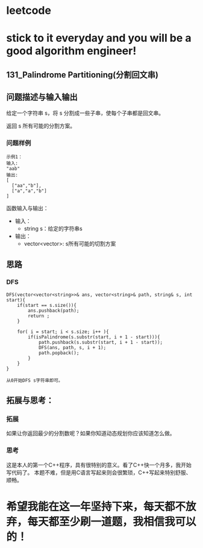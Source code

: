 # leetcode
# stick to it everyday and you will be a good algorithm engineer!
## 131_Palindrome Partitioning(分割回文串)
## 问题描述与输入输出
给定一个字符串 s，将 s 分割成一些子串，使每个子串都是回文串。

返回 s 所有可能的分割方案。

### 问题样例

	示例1：
	输入:
	"aab"
	输出:
	[
	  ["aa","b"],
	  ["a","a","b"]
	]
	
	

函数输入与输出：
* 输入：
	* string s：给定的字符串s
* 输出：
	* vector<vector<string>>: s所有可能的切割方案

## 思路			
### DFS
	
	DFS(vector<vector<string>>& ans, vector<string>& path, string& s, int start){
		if(start == s.size()){
			ans.pushback(path);
			return ;
		}
		
		for( i = start; i < s.size; i++ ){
			if(isPalindrome(s.substr(start, i + 1 - start))){
				path.pushback(s.substr(start, i + 1 - start));
				DFS(ans, path, s, i + 1);
				path.popback();
			}
		}
	}
	
	从0开始DFS s字符串即可。
	
	
## 拓展与思考：
### 拓展
如果让你返回最少的分割数呢？如果你知道动态规划你应该知道怎么做。
### 思考
这是本人的第一个C++程序，具有很特别的意义。看了C++快一个月多，我开始写代码了。
本题不难，但是用C语言写起来则会很繁琐，C++写起来特别舒服、顺畅。
	  
# 希望我能在这一年坚持下来，每天都不放弃，每天都至少刷一道题，我相信我可以的！
